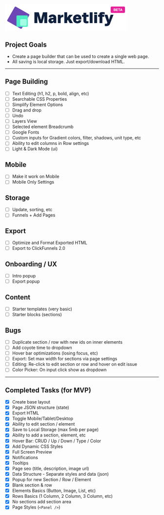<img src="/public/images/logo.png" width="400" />

## Project Goals

- Create a page builder that can be used to create a single web page.
- All saving is local storage. Just export/download HTML.

---

## Page Building

- [ ] Text Editing (h1, h2, p, bold, align, etc)
- [ ] Searchable CSS Properties
- [ ] Simplify Element Options
- [ ] Drag and drop 
- [ ] Undo
- [ ] Layers View
- [ ] Selected element Breadcrumb
- [ ] Google Fonts
- [ ] Custom inputs for Gradient colors, filter, shadows, unit type, etc
- [ ] Ability to edit columns in Row settings
- [ ] Light & Dark Mode (ui)

## Mobile

- [ ] Make it work on Mobile
- [ ] Mobile Only Settings

## Storage

- [ ] Update, sorting, etc
- [ ] Funnels + Add Pages

## Export

- [ ] Optimize and Format Exported HTML
- [ ] Export to ClickFunnels 2.0

## Onboarding / UX

- [ ] Intro popup
- [ ] Export popup

## Content

- [ ] Starter templates (very basic)
- [ ] Starter blocks (sections)

## Bugs

- [ ] Duplicate section / row with new ids on inner elements
- [ ] Add coyote time to dropdown
- [ ] Hover bar optimizations (losing focus, etc)
- [ ] Export: Set max width for sections via page settings
- [ ] Editing: Re-click to edit section or row and hover on edit issue
- [ ] Color Picker: On input click show as dropdown

---

## Completed Tasks (for MVP)

- [x] Create base layout
- [x] Page JSON structure (state)
- [x] Export HTML
- [x] Toggle Mobile/Tablet/Desktop
- [x] Ability to edit section / element
- [x] Save to Local Storage (max 5mb per page)
- [x] Ability to add a section, element, etc
- [x] Hover Bar: CRUD / Up / Down / Type / Color
- [x] Add Dynamic CSS Styles
- [x] Full Screen Preview
- [x] Notifications
- [x] Tooltips
- [x] Page seo (title, description, image url)
- [x] Data Structure - Separate styles and data (json)
- [x] Popup for new Section / Row / Element
- [x] Blank section & row
- [x] Elements Basics (Button, Image, List, etc)
- [x] Rows Basics (1 Column, 2 Column, 3 Column, etc)
- [x] No sections add section area
- [x] Page Styles (`<Panel />`)
